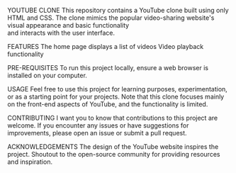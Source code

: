 YOUTUBE CLONE
This repository contains a YouTube clone built using only HTML and CSS. 
The clone mimics the popular video-sharing website's visual appearance and basic functionality  
and interacts with the user interface.

FEATURES
The home page displays a list of videos
Video playback functionality

PRE-REQUISITES
To run this project locally, ensure a web browser is installed on your computer.

USAGE
Feel free to use this project for learning purposes, experimentation, or as a starting point for your projects.
Note that this clone focuses mainly on the front-end aspects of YouTube, and the functionality is limited.

CONTRIBUTING
I want you to know that contributions to this project are welcome. If you encounter any issues or have suggestions for improvements, 
please open an issue or submit a pull request.


ACKNOWLEDGEMENTS
The design of the YouTube website inspires the project.
Shoutout to the open-source community for providing resources and inspiration.
